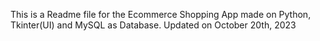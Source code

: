 This is a Readme file for the Ecommerce Shopping App made on Python, Tkinter(UI) and MySQL as Database.
Updated on October 20th, 2023
